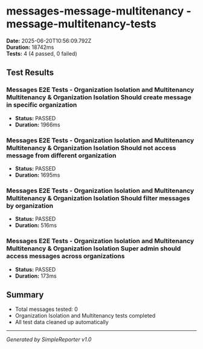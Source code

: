 # messages-message-multitenancy - message-multitenancy-tests

**Date:** 2025-06-20T10:56:09.792Z  
**Duration:** 18742ms  
**Tests:** 4 (4 passed, 0 failed)

## Test Results


### Messages E2E Tests - Organization Isolation and Multitenancy Multitenancy & Organization Isolation Should create message in specific organization
- **Status:** PASSED
- **Duration:** 1966ms



### Messages E2E Tests - Organization Isolation and Multitenancy Multitenancy & Organization Isolation Should not access message from different organization
- **Status:** PASSED
- **Duration:** 1695ms



### Messages E2E Tests - Organization Isolation and Multitenancy Multitenancy & Organization Isolation Should filter messages by organization
- **Status:** PASSED
- **Duration:** 516ms



### Messages E2E Tests - Organization Isolation and Multitenancy Multitenancy & Organization Isolation Super admin should access messages across organizations
- **Status:** PASSED
- **Duration:** 173ms



## Summary

- Total messages tested: 0
- Organization Isolation and Multitenancy tests completed
- All test data cleaned up automatically

---
*Generated by SimpleReporter v1.0*
